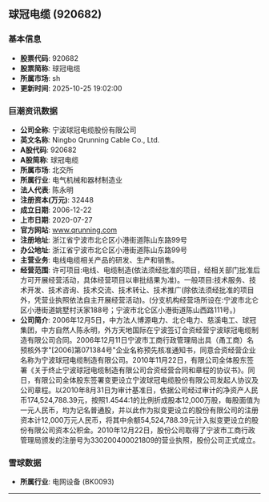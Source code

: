 ## 球冠电缆 (920682)

### 基本信息

- **股票代码**: 920682
- **股票简称**: 球冠电缆
- **所属市场**: sh
- **更新时间**: 2025-10-25 19:02:00

### 巨潮资讯数据

- **公司全称**: 宁波球冠电缆股份有限公司
- **英文名称**: Ningbo Qrunning Cable Co., Ltd.
- **A股代码**: 920682
- **A股简称**: 球冠电缆
- **所属市场**: 北交所
- **所属行业**: 电气机械和器材制造业
- **法人代表**: 陈永明
- **注册资本(万元)**: 32448
- **成立日期**: 2006-12-22
- **上市日期**: 2020-07-27
- **官方网站**: www.qrunning.com
- **注册地址**: 浙江省宁波市北仑区小港街道陈山东路99号
- **办公地址**: 浙江省宁波市北仑区小港街道陈山东路99号
- **主营业务**: 电线电缆相关产品的研发、生产和销售。
- **经营范围**: 许可项目:电线、电缆制造(依法须经批准的项目，经相关部门批准后方可开展经营活动，具体经营项目以审批结果为准)。一般项目:技术服务、技术开发、技术咨询、技术交流、技术转让、技术推广(除依法须经批准的项目外，凭营业执照依法自主开展经营活动)。(分支机构经营场所设在:宁波市北仑区小港街道姚墅村沃家188号；宁波市北仑区小港街道陈山西路111号。)
- **公司简介**: 2006年12月5日，中方法人博源电力、北仑电力、慈溪电工、球冠集团，中方自然人陈永明，外方天地国际在宁波签订合资经营宁波球冠电缆制造有限公司合同。2006年12月11日宁波市工商行政管理局出具（甬工商）名预核外字"[2006]第071384号"企业名称预先核准通知书，同意合资经营企业名称为宁波球冠电缆制造有限公司。2010年11月22日，有限公司全体股东签署《关于终止宁波球冠电缆制造有限公司合资经营合同和章程的协议书》。同日，有限公司全体股东签署变更设立宁波球冠电缆股份有限公司发起人协议及公司章程。以2010年8月31日为审计基准日，依据公司经过审计的净资产人民币174,524,788.39元，按照1.4544:1的比例折成股本12,000万股，每股面值为一元人民币，均为记名普通股，并以此作为拟变更设立的股份有限公司的注册资本计12,000万元人民币，将其中余额54,524,788.39元计入拟变更设立的股份有限公司资本公积金。2010年12月22日，股份公司取得了宁波市工商行政管理局颁发的注册号为330200400021809的营业执照，股份公司正式成立。

### 雪球数据

- **所属行业**: 电网设备 (BK0093)

---